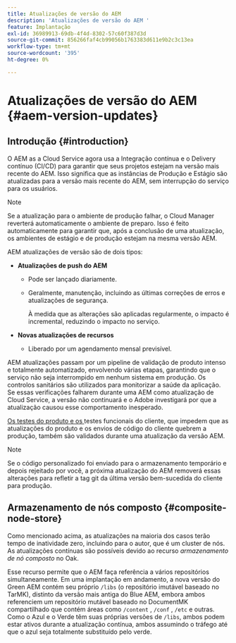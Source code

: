 ```yaml
---
title: Atualizações de versão do AEM
description: 'Atualizações de versão do AEM '
feature: Implantação
exl-id: 36989913-69db-4f4d-8302-57c60f387d3d
source-git-commit: 856266faf4cb99056b1763383d611e9b2c3c13ea
workflow-type: tm+mt
source-wordcount: '395'
ht-degree: 0%

---
```


# Atualizações de versão do AEM {#aem-version-updates}

## Introdução {#introduction}

O AEM as a Cloud Service agora usa a Integração contínua e o Delivery contínuo (CI/CD) para garantir que seus projetos estejam na versão mais recente do AEM. Isso significa que as instâncias de Produção e Estágio são atualizadas para a versão mais recente do AEM, sem interrupção do serviço para os usuários.

>[!NOTE]
>Se a atualização para o ambiente de produção falhar, o Cloud Manager reverterá automaticamente o ambiente de preparo. Isso é feito automaticamente para garantir que, após a conclusão de uma atualização, os ambientes de estágio e de produção estejam na mesma versão AEM.

AEM atualizações de versão são de dois tipos:

* **Atualizações de push do AEM**

   * Pode ser lançado diariamente.

   * Geralmente, manutenção, incluindo as últimas correções de erros e atualizações de segurança.

      À medida que as alterações são aplicadas regularmente, o impacto é incremental, reduzindo o impacto no serviço.

* **Novas atualizações de recursos**

   * Liberado por um agendamento mensal previsível.

AEM atualizações passam por um pipeline de validação de produto intenso e totalmente automatizado, envolvendo várias etapas, garantindo que o serviço não seja interrompido em nenhum sistema em produção. Os controlos sanitários são utilizados para monitorizar a saúde da aplicação. Se essas verificações falharem durante uma AEM como atualização de Cloud Service, a versão não continuará e o Adobe investigará por que a atualização causou esse comportamento inesperado.

[Os testes do produto e os ](https://experienceleague.adobe.com/docs/experience-manager-cloud-service/implementing/developing/understand-test-results.html#functional-testing) testes funcionais do cliente, que impedem que as atualizações do produto e os envios de código do cliente quebrem a produção, também são validados durante uma atualização da versão AEM.

>[!NOTE]
>
>Se o código personalizado foi enviado para o armazenamento temporário e depois rejeitado por você, a próxima atualização do AEM removerá essas alterações para refletir a tag git da última versão bem-sucedida do cliente para produção.

## Armazenamento de nós composto {#composite-node-store}

Como mencionado acima, as atualizações na maioria dos casos terão tempo de inatividade zero, incluindo para o autor, que é um cluster de nós. As atualizações contínuas são possíveis devido ao recurso *armazenamento de nó composto* no Oak.

Esse recurso permite que o AEM faça referência a vários repositórios simultaneamente. Em uma implantação em andamento, a nova versão do Green AEM contém seu próprio `/libs` (o repositório imutável baseado no TarMK), distinto da versão mais antiga do Blue AEM, embora ambos referenciem um repositório mutável baseado no DocumentMK compartilhado que contém áreas como `/content` , `/conf` , `/etc` e outras. Como o Azul e o Verde têm suas próprias versões de `/libs`, ambos podem estar ativos durante a atualização contínua, ambos assumindo o tráfego até que o azul seja totalmente substituído pelo verde.
